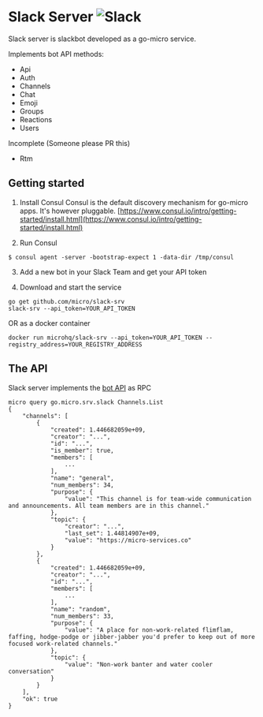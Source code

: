# Slack Server ![Slack](https://github.com/micro/slack-srv/blob/master/slack.jpg)

Slack server is slackbot developed as a go-micro service.

Implements bot API methods:

- Api
- Auth
- Channels
- Chat
- Emoji
- Groups
- Reactions
- Users

Incomplete (Someone please PR this)

- Rtm

## Getting started

1. Install Consul
Consul is the default discovery mechanism for go-micro apps. It's however pluggable.
[https://www.consul.io/intro/getting-started/install.html](https://www.consul.io/intro/getting-started/install.html)

2. Run Consul
```
$ consul agent -server -bootstrap-expect 1 -data-dir /tmp/consul
```

3. Add a new bot in your Slack Team and get your API token

4. Download and start the service

```shell
go get github.com/micro/slack-srv
slack-srv --api_token=YOUR_API_TOKEN
```

OR as a docker container

```shell
docker run microhq/slack-srv --api_token=YOUR_API_TOKEN --registry_address=YOUR_REGISTRY_ADDRESS
```

## The API
Slack server implements the [bot API](https://api.slack.com/bot-users) as RPC

```shell
micro query go.micro.srv.slack Channels.List 
{
	"channels": [
		{
			"created": 1.446682059e+09,
			"creator": "...",
			"id": "...",
			"is_member": true,
			"members": [
				...
			],
			"name": "general",
			"num_members": 34,
			"purpose": {
				"value": "This channel is for team-wide communication and announcements. All team members are in this channel."
			},
			"topic": {
				"creator": "...",
				"last_set": 1.44814907e+09,
				"value": "https://micro-services.co"
			}
		},
		{
			"created": 1.446682059e+09,
			"creator": "...",
			"id": "...",
			"members": [
				...
			],
			"name": "random",
			"num_members": 33,
			"purpose": {
				"value": "A place for non-work-related flimflam, faffing, hodge-podge or jibber-jabber you'd prefer to keep out of more focused work-related channels."
			},
			"topic": {
				"value": "Non-work banter and water cooler conversation"
			}
		}
	],
	"ok": true
}
```
